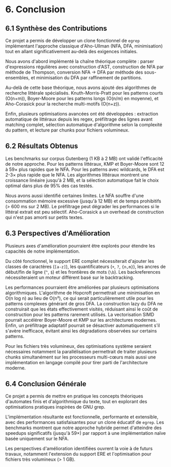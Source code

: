 # 6. Conclusion

## 6.1 Synthèse des Contributions

Ce projet a permis de développer un clone fonctionnel de `egrep` implémentant l'approche classique d'Aho-Ullman (NFA, DFA, minimisation) tout en allant significativement au-delà des exigences initiales.

Nous avons d'abord implémenté la chaîne théorique complète : parser d'expressions régulières avec construction d'AST, construction de NFA par méthode de Thompson, conversion NFA → DFA par méthode des sous-ensembles, et minimisation du DFA par raffinement de partitions.

Au-delà de cette base théorique, nous avons ajouté des algorithmes de recherche littérale spécialisés. Knuth-Morris-Pratt pour les patterns courts (O(n+m)), Boyer-Moore pour les patterns longs (O(n/m) en moyenne), et Aho-Corasick pour la recherche multi-motifs (O(n+z)).

Enfin, plusieurs optimisations avancées ont été développées : extraction automatique de littéraux depuis les regex, préfiltrage des lignes avant matching complet, sélection automatique d'algorithme selon la complexité du pattern, et lecture par chunks pour fichiers volumineux.

## 6.2 Résultats Obtenus

Les benchmarks sur corpus Gutenberg (1 KB à 2 MB) ont validé l'efficacité de notre approche. Pour les patterns littéraux, KMP et Boyer-Moore sont 12 à 59× plus rapides que le NFA. Pour les patterns avec wildcards, le DFA est 2-3× plus rapide que le NFA. Les algorithmes littéraux montrent une croissance linéaire jusqu'à 2 MB, et la sélection automatique fait le choix optimal dans plus de 95% des cas testés.

Nous avons aussi identifié certaines limites. Le NFA souffre d'une consommation mémoire excessive (jusqu'à 12 MB) et de temps prohibitifs (> 600 ms sur 2 MB). Le préfiltrage peut dégrader les performances si le littéral extrait est peu sélectif. Aho-Corasick a un overhead de construction qui n'est pas amorti sur petits textes.

## 6.3 Perspectives d'Amélioration

Plusieurs axes d'amélioration pourraient être explorés pour étendre les capacités de notre implémentation.

Du côté fonctionnel, le support ERE complet nécessiterait d'ajouter les classes de caractères (`[a-z]`), les quantificateurs (`+`, `?`, `{n,m}`), les ancres de début/fin de ligne (`^`, `$`) et les frontières de mots (`\b`). Les backreferences nécessiteraient un moteur différent basé sur le backtracking.

Les performances pourraient être améliorées par plusieurs optimisations algorithmiques. L'algorithme de Hopcroft permettrait une minimisation en O(n log n) au lieu de O(n²), ce qui serait particulièrement utile pour les patterns complexes générant de gros DFA. La construction lazy du DFA ne construirait que les états effectivement visités, réduisant ainsi le coût de construction pour les patterns rarement utilisés. La vectorisation SIMD pourrait accélérer Boyer-Moore et KMP sur les architectures modernes. Enfin, un préfiltrage adaptatif pourrait se désactiver automatiquement s'il s'avère inefficace, évitant ainsi les dégradations observées sur certains patterns.

Pour les fichiers très volumineux, des optimisations système seraient nécessaires notamment la parallélisation permettrait de traiter plusieurs chunks simultanément sur les processeurs multi-cœurs mais aussi une implémentation en langage compilé pour tirer parti de l'architecture moderne.

## 6.4 Conclusion Générale

Ce projet a permis de mettre en pratique les concepts théoriques d'automates finis et d'algorithmique du texte, tout en explorant des optimisations pratiques inspirées de GNU grep.

L'implémentation résultante est fonctionnelle, performante et extensible, avec des performances satisfaisantes pour un clone éducatif de `egrep`. Les benchmarks montrent que notre approche hybride permet d'atteindre des speedups significatifs (jusqu'à 59×) par rapport à une implémentation naïve basée uniquement sur le NFA.

Les perspectives d'amélioration identifiées ouvrent la voie à de futurs travaux, notamment l'extension du support ERE et l'optimisation pour fichiers très volumineux (> 1 GB).
